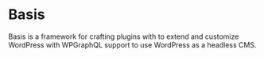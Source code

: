 # Basis

Basis is a framework for crafting plugins with to extend and customize WordPress with WPGraphQL support to use WordPress as a headless CMS.
